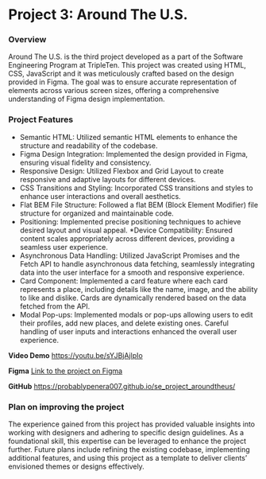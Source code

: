 # Project 3: Around The U.S.

### Overview

Around The U.S. is the third project developed as a part of the Software Engineering Program at TripleTen. This project was created using HTML, CSS, JavaScript and it was meticulously crafted based on the design provided in Figma. The goal was to ensure accurate representation of elements across various screen sizes, offering a comprehensive understanding of Figma design implementation.

### Project Features

* Semantic HTML: Utilized semantic HTML elements to enhance the structure and readability of the codebase.
* Figma Design Integration: Implemented the design provided in Figma, ensuring visual fidelity and consistency.
* Responsive Design: Utilized Flexbox and Grid Layout to create responsive and adaptive layouts for different devices.
* CSS Transitions and Styling: Incorporated CSS transitions and styles to enhance user interactions and overall aesthetics.
* Flat BEM File Structure: Followed a flat BEM (Block Element Modifier) file structure for organized and maintainable code.
* Positioning: Implemented precise positioning techniques to achieve desired layout and visual appeal.
*Device Compatibility: Ensured content scales appropriately across different devices, providing a seamless user experience.
* Asynchronous Data Handling: Utilized JavaScript Promises and the Fetch API to handle asynchronous data fetching, seamlessly integrating data into the user interface for a smooth and responsive experience.
* Card Component: Implemented a card feature where each card represents a place, including details like the name, image, and the ability to like and dislike. Cards are dynamically rendered based on the data fetched from the API.
* Modal Pop-ups: Implemented modals or pop-ups allowing users to edit their profiles, add new places, and delete existing ones. Careful handling of user inputs and interactions enhanced the overall user experience.

**Video Demo**
https://youtu.be/sYJBjAjlpIo

**Figma**
[Link to the project on Figma](https://www.figma.com/file/ii4xxsJ0ghevUOcssTlHZv/Sprint-3%3A-Around-the-US?node-id=0%3A1)

**GitHub**
https://probablypenera007.github.io/se_project_aroundtheus/

### Plan on improving the project

The experience gained from this project has provided valuable insights into working with designers and adhering to specific design guidelines. As a foundational skill, this expertise can be leveraged to enhance the project further. Future plans include refining the existing codebase, implementing additional features, and using this project as a template to deliver clients’ envisioned themes or designs effectively.
